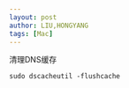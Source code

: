 ```yaml
---
layout: post
author: LIU,HONGYANG
tags: [Mac]
---
```






清理DNS缓存

```
sudo dscacheutil -flushcache
```

